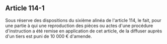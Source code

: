 Article 114-1
----
Sous réserve des dispositions du sixième alinéa de l'article 114, le fait, pour
une partie à qui une reproduction des pièces ou actes d'une procédure
d'instruction a été remise en application de cet article, de la diffuser auprès
d'un tiers est puni de 10 000 € d'amende.
